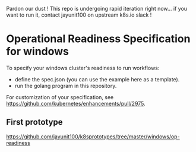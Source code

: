 Pardon our dust ! This repo is undergoing rapid iteration right now... if you want to run it, 
contact jayunit100 on upstream k8s.io slack !

# Operational Readiness Specification for windows

To specify your windows cluster's readiness to run workflows:

- define the spec.json (you can use the example here as a template).
- run the golang program in this repository.

For customization of your specification, see https://github.com/kubernetes/enhancements/pull/2975. 

## First prototype

https://github.com/jayunit100/k8sprototypes/tree/master/windows/op-readiness

